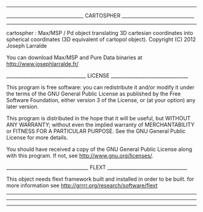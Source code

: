 __________________________________________________________________________
________________________________ CARTOSPHER ______________________________
__________________________________________________________________________

cartospher : Max/MSP / Pd object translating 3D cartesian coordinates into
spherical coordinates (3D equivalent of cartopol object).
Copyright (C) 2012 Joseph Larralde

You can download Max/MSP and Pure Data binaries at http://www.josephlarralde.fr/
 
_________________________________ LICENSE ________________________________

This program is free software: you can redistribute it and/or modify
it under the terms of the GNU General Public License as published by
the Free Software Foundation, either version 3 of the License, or
(at your option) any later version.

This program is distributed in the hope that it will be useful,
but WITHOUT ANY WARRANTY; without even the implied warranty of
MERCHANTABILITY or FITNESS FOR A PARTICULAR PURPOSE.  See the
GNU General Public License for more details.

You should have received a copy of the GNU General Public License
along with this program.  If not, see <http://www.gnu.org/licenses/>. 

__________________________________ FLEXT _________________________________

This object needs flext framework built and installed in order to be built.
for more information see http://grrrr.org/research/software/flext

__________________________________________________________________________
__________________________________________________________________________
__________________________________________________________________________